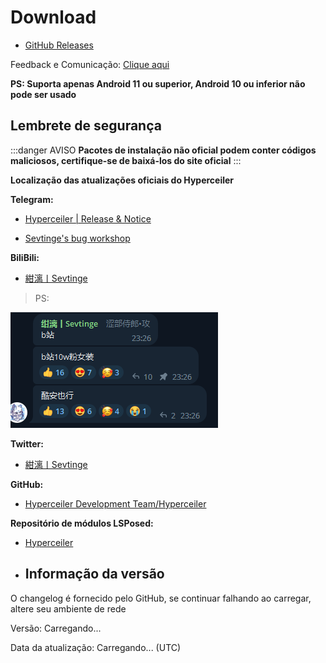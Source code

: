 # Download
<script>
  export default {
    mounted() {
      fetch('https://api.github.com/repos/saraSakuHj/Hyperceiler/releases/latest')
        .then(response => response.json())
        .then(data => {
          if (document.getElementById("info")) {
            const body = data.body.replace(/\r\n/g, '<br/>')
            document.getElementById('info').innerHTML = body
          }
          document.getElementById('version').innerHTML = data.name
          document.getElementById('date').innerHTML = data.published_at
          document.getElementById('hidden').innerHTML = ''
        })
    }
  }
  
</script>
-  [GitHub Releases](https://github.com/saraSakuHj/Hyperceiler/releases)

Feedback e Comunicação: [Clique aqui](/pt_br/Support.html)

**PS: Suporta apenas Android 11 ou superior, Android 10 ou inferior não pode ser usado**

## Lembrete de segurança
:::danger AVISO
**Pacotes de instalação não oficial podem conter códigos maliciosos, certifique-se de baixá-los do site oficial**
:::

**Localização das atualizações oficiais do Hyperceiler**

**Telegram:**

- [Hyperceiler | Release & Notice](https://t.me/Hyperceiler_release)

- [Sevtinge's bug workshop](https://t.me/sevtinge_mod)

**BiliBili:**

- [紺漓丨Sevtinge](https://space.bilibili.com/526912874?share_medium=android&share_source=copy_link&bbid=XUEAD0CEAA31CC92AA11E37A31FD36C321555&ts=1690248939794)

>PS:

![bilibili](/images/bilibili.png)

**Twitter:**

- [紺漓丨Sevtinge](https://twitter.com/sevtinge)

**GitHub:**

- [Hyperceiler Development Team/Hyperceiler](https://github.com/saraSakuHj/Hyperceiler)

**Repositório de módulos LSPosed:**

- [Hyperceiler](https://modules.lsposed.org/module/com.sevtinge.hyperceiler)

- ## Informação da versão

<span id="hidden">O changelog é fornecido pelo GitHub, se continuar falhando ao carregar, altere seu ambiente de rede</span>

Versão: <span id="version">Carregando...</span>

Data da atualização: <span id="date">Carregando...</span> (UTC)

